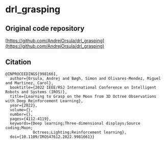 # drl_grasping

## Original code repository
[https://github.com/AndrejOrsula/drl_grasping](https://github.com/AndrejOrsula/drl_grasping)

## Citation
```
@INPROCEEDINGS{9981661,
  author={Orsula, Andrej and Bøgh, Simon and Olivares-Mendez, Miguel and Martinez, Carol},
  booktitle={2022 IEEE/RSJ International Conference on Intelligent Robots and Systems (IROS)}, 
  title={Learning to Grasp on the Moon from 3D Octree Observations with Deep Reinforcement Learning}, 
  year={2022},
  volume={},
  number={},
  pages={4112-4119},
  keywords={Deep learning;Three-dimensional displays;Source coding;Moon;
            Octrees;Lighting;Reinforcement learning},
  doi={10.1109/IROS47612.2022.9981661}}

```
